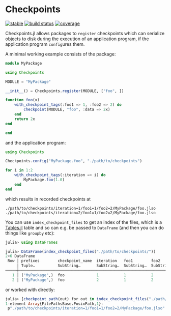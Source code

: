 # Checkpoints
[![stable](https://img.shields.io/badge/docs-stable-blue.svg)](https://invenia.github.io/Checkpoints.jl/stable)
[![build status](https://github.com/invenia/Checkpoints.jl/workflows/CI/badge.svg)](https://github.com/invenia/Checkpoints.jl/actions)
[![coverage](https://codecov.io/gh/invenia/Checkpoints.jl/branch/main/graph/badge.svg)](https://codecov.io/gh/invenia/Checkpoints.jl)

Checkpoints.jl allows packages to `register` checkpoints which can serialize objects to disk
during the execution of an application program, if the application program `config`ures them.

A minimal working example consists of the package:

```julia
module MyPackage

using Checkpoints

MODULE = "MyPackage"

__init__() = Checkpoints.register(MODULE, ["foo", ])

function foo(x)
    with_checkpoint_tags(:foo1 => 1, :foo2 => 2) do
        checkpoint(MODULE, "foo", :data => 2x)
    end
    return 2x
end

end
```

and the application program:

```julia
using Checkpoints

Checkpoints.config("MyPackage.foo", "./path/to/checkpoints")

for i in 1:2
    with_checkpoint_tags(:iteration => i) do
        MyPackage.foo(1.0)
    end
end
```

which results in recorded checkpoints at
```
./path/to/checkpoints/iteration=1/foo1=1/foo2=2/MyPackage/foo.jlso
./path/to/checkpoints/iteration=2/foo1=1/foo2=2/MyPackage/foo.jlso
```

You can use `index_checkpoint_files` to get an index of the files, which is a [Tables.jl](https://github.com/JuliaData/Tables.jl) table and so can e.g. be passed to `DataFrame` (and then you can do things like `groupby` etc):
```julia
julia> using DataFrames

julia> DataFrame(index_checkpoint_files("./path/to/checkpoints/"))
2×6 DataFrame
 Row │ prefixes        checkpoint_name  iteration   foo1        foo2        checkpoint_path
     │ Tuple…          SubString…       SubString…  SubString…  SubString…  PosixPath…
─────┼────────────────────────────────────────────────────────────────────────────────────────────────────────
   1 │ ("MyPackage",)  foo              1           1           2           ./path/to/checkpoints/iteration=…
   2 │ ("MyPackage",)  foo              2           1           2           ./path/to/checkpoints/iteration=…
```
or worked with directly:
```julia
julia> [checkpoint_path(out) for out in index_checkpoint_files("./path/to/checkpoints/") if out.iteration=="1"]
1-element Array{FilePathsBase.PosixPath,1}:
 p"./path/to/checkpoints/iteration=1/foo1=1/foo2=2/MyPackage/foo.jlso"
```
